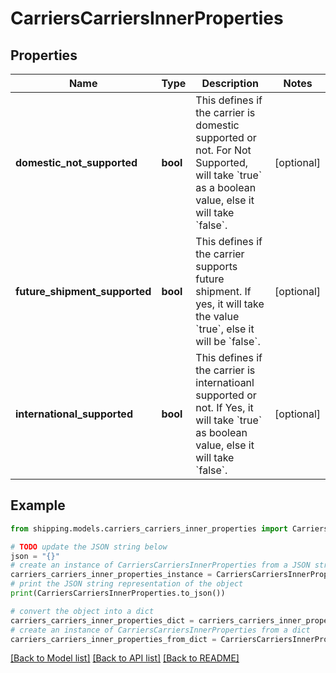 # CarriersCarriersInnerProperties


## Properties

Name | Type | Description | Notes
------------ | ------------- | ------------- | -------------
**domestic_not_supported** | **bool** | This defines if the carrier is domestic supported or not. For Not Supported, will take &#x60;true&#x60; as a boolean value, else it will take &#x60;false&#x60;. | [optional] 
**future_shipment_supported** | **bool** | This defines if the carrier supports future shipment. If yes, it will take the value &#x60;true&#x60;, else it will be &#x60;false&#x60;. | [optional] 
**international_supported** | **bool** | This defines if the carrier is internatioanl supported or not. If Yes, it will take &#x60;true&#x60; as boolean value, else it will take &#x60;false&#x60;. | [optional] 

## Example

```python
from shipping.models.carriers_carriers_inner_properties import CarriersCarriersInnerProperties

# TODO update the JSON string below
json = "{}"
# create an instance of CarriersCarriersInnerProperties from a JSON string
carriers_carriers_inner_properties_instance = CarriersCarriersInnerProperties.from_json(json)
# print the JSON string representation of the object
print(CarriersCarriersInnerProperties.to_json())

# convert the object into a dict
carriers_carriers_inner_properties_dict = carriers_carriers_inner_properties_instance.to_dict()
# create an instance of CarriersCarriersInnerProperties from a dict
carriers_carriers_inner_properties_from_dict = CarriersCarriersInnerProperties.from_dict(carriers_carriers_inner_properties_dict)
```
[[Back to Model list]](../README.md#documentation-for-models) [[Back to API list]](../README.md#documentation-for-api-endpoints) [[Back to README]](../README.md)


